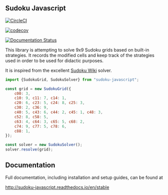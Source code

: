 ## Sudoku Javascript

[![CircleCI](https://circleci.com/gh/buddly27/sudoku-javascript.svg?style=shield)](https://circleci.com/gh/buddly27/sudoku-javascript)

[![codecov](https://codecov.io/gh/buddly27/sudoku-javascript/branch/master/graph/badge.svg)](https://codecov.io/gh/buddly27/sudoku-javascript)

[![Documentation Status](https://readthedocs.org/projects/sudoku-javascript/badge/?version=stable)](http://sudoku-javascript.readthedocs.io/en/stable)

This library is attempting to solve 9x9 Sudoku grids based on built-in
strategies. It records the modified cells and keep track of the strategies
used in order to be used for didactic purposes.

It is inspired from the excellent [Sudoku Wiki](<http://www.sudokuwiki.org/>)
solver.

```javascript
import {SudokuGrid, SudokuSolver} from "sudoku-javascript";

const grid = new SudokuGrid({
    c00: 3,
    c10: 9, c11: 7, c14: 1,
    c20: 6, c23: 5, c24: 8, c25: 3,
    c30: 2, c36: 9,
    c40: 5, c43: 6, c44: 2, c45: 1, c48: 3,
    c52: 8, c58: 5,
    c63: 4, c64: 3, c65: 5, c68: 2,
    c74: 9, c77: 5, c78: 6,
    c88: 1,
});

const solver = new SudokuSolver();
solver.resolve(grid);
```

## Documentation

Full documentation, including installation and setup guides, can be found at

http://sudoku-javascript.readthedocs.io/en/stable
